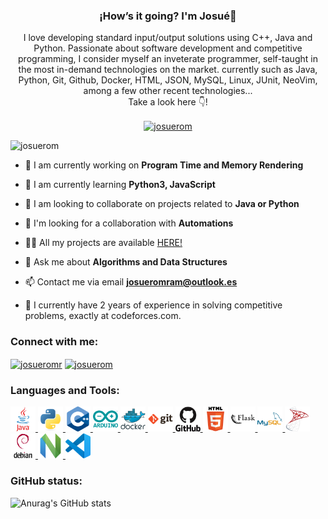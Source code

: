 <p align="center" width="270">
   <!-- <img align="center" width="270" src="https://github.com/josuerom/josuerom/blob/master/Perfil%20Circular.png" /> -->
   <h3 align="center">¡How’s it going? I'm Josué👨</h3>
</p>

<p align="center">I love developing standard input/output solutions using C++, Java and Python. Passionate about software development and competitive programming, I consider myself an inveterate programmer, self-taught in the most in-demand technologies on the market. currently such as Java, Python, Git, Github, Docker, HTML, JSON, MySQL, Linux, JUnit, NeoVim, among a few other recent technologies...<br />Take a look here 👇!</p>
<p align="center">
  <a href="https://twitter.com/josueromr" target="blank">
    <img align="center" src="https://img.freepik.com/vector-gratis/twitter-nuevo-logotipo-2023-x-vector-fondo-blanco_1017-45422.jpg?w=826&t=st=1715906747~exp=1715907347~hmac=81d69204ad7af03a84421de2612b83d23553c92845c84e34a2c8a3af93fc2b07" alt="josuerom" height="29px" width="29px" />
  </a>
</p>

<p align="left"> <img src="https://komarev.com/ghpvc/?username=josueromeroj&label=Profile%20views&color=0e75b6&style=flat" alt="josuerom" /> </p>

- 🔭 I am currently working on **Program Time and Memory Rendering**

- 🌱 I am currently learning **Python3, JavaScript**

- 👯 I am looking to collaborate on projects related to **Java or Python**

- 🤝 I'm looking for a collaboration with **Automations**

- 👨‍💻 All my projects are available [HERE!](https://github.com/josuerom?tab=repositories)

- 💬 Ask me about **Algorithms and Data Structures**

- 📫 Contact me via email **josueromram@outlook.es**

- 📄 I currently have 2 years of experience in solving competitive problems, exactly at codeforces.com.

<h3 align="left">Connect with me:</h3>
<p align="left">
<a href="https://twitter.com/josueromr" target="blank"><img align="center" src="https://raw.githubusercontent.com/rahuldkjain/github-profile-readme-generator/master/src/images/icons/Social/twitter.svg" alt="josueromr" height="30" width="40" /></a>
<a href="https://www.linkedin.com/in/josueromram/" target="blank"><img align="center" src="https://raw.githubusercontent.com/rahuldkjain/github-profile-readme-generator/master/src/images/icons/Social/linked-in-alt.svg" alt="josuerom" height="30" width="40" /></a>

<h3 align="left">Languages and Tools:</h3>
<p align="left">
   <a href="https://www.oracle.com/co/java/" target="_blank"> <img src="https://raw.githubusercontent.com/devicons/devicon/master/icons/java/java-original-wordmark.svg" alt="java" width="40" height="40"/> </a>
   <a href="https://www.python.org" target="_blank"> <img src="https://raw.githubusercontent.com/devicons/devicon/master/icons/python/python-original.svg" alt="python3" width="40" height="40"/> </a>
   <a href="https://cplusplus.com/" target="_blank"> <img src="https://raw.githubusercontent.com/devicons/devicon/master/icons/cplusplus/cplusplus-original.svg" alt="c++" width="40" height="40"/> </a>
   <a href="https://www.arduino.cc/" target="_blank"> <img src="https://raw.githubusercontent.com/devicons/devicon/master/icons/arduino/arduino-original-wordmark.svg" alt="arduino" width="40" height="40"/> </a>
   <a href="https://www.docker.com/" target="_blank"> <img src="https://raw.githubusercontent.com/devicons/devicon/master/icons/docker/docker-original-wordmark.svg" alt="docker" width="40" height="40"/> </a>
   <a href="https://git-scm.com/" target="_blank"> <img src="https://raw.githubusercontent.com/devicons/devicon/master/icons/git/git-original-wordmark.svg" alt="git" width="40" height="40"/> </a>
   <a href="https://github.com/" target="_blank"> <img src="https://raw.githubusercontent.com/devicons/devicon/master/icons/github/github-original-wordmark.svg" alt="github" width="40" height="40"/> </a>
   <a href="https://www.w3.org/html/" target="_blank"> <img src="https://raw.githubusercontent.com/devicons/devicon/master/icons/html5/html5-original-wordmark.svg" alt="html5" width="40" height="40"/> </a>
   <a href="https://flask.palletsprojects.com/" target="_blank"> <img src="https://raw.githubusercontent.com/devicons/devicon/master/icons/flask/flask-original-wordmark.svg" alt="flask" width="40" height="40"/> </a>
   <a href="https://www.mysql.com/" target="_blank"> <img src="https://raw.githubusercontent.com/devicons/devicon/master/icons/mysql/mysql-original-wordmark.svg" alt="mysql" width="40" height="40"/> </a>
   <a href="https://www.microsoft.com/es-co/sql-server/sql-server-downloads" target="_blank"> <img src="https://raw.githubusercontent.com/devicons/devicon/master/icons/microsoftsqlserver/microsoftsqlserver-original.svg" alt="sqlserver" width="40" height="40"/> </a>
   <a href="https://www.debian.org/" target="_blank"> <img src="https://raw.githubusercontent.com/devicons/devicon/master/icons/debian/debian-original-wordmark.svg" alt="debian" width="40" height="40"/> </a>
   <a href="https://neovim.io/" target="_blank"> <img src="https://raw.githubusercontent.com/devicons/devicon/master/icons/neovim/neovim-original.svg" alt="neovim" width="40" height="40"/> </a>
   <a href="https://code.visualstudio.com/" target="_blank"> <img src="https://raw.githubusercontent.com/devicons/devicon/master/icons/vscode/vscode-original.svg" alt="vscode" width="40" height="40"/> </a>
</p>

### GitHub status:
![Anurag's GitHub stats](https://github-readme-stats.vercel.app/api?username=josuerom&show_icons=true&theme=radical)
